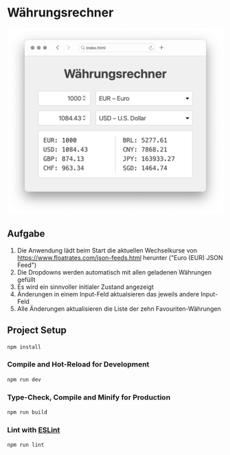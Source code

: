 # Währungsrechner

![screenshot](./screenshot.png)

## Aufgabe

1. Die Anwendung lädt beim Start die aktuellen Wechselkurse von https://www.floatrates.com/json-feeds.html herunter ("Euro (EUR) JSON Feed")
1. Die Dropdowns werden automatisch mit allen geladenen Währungen gefüllt
1. Es wird ein sinnvoller initialer Zustand angezeigt
1. Änderungen in einem Input-Feld aktualsieren das jeweils andere Input-Feld
1. Alle Änderungen aktualisieren die Liste der zehn Favouriten-Währungen


## Project Setup

```sh
npm install
```

### Compile and Hot-Reload for Development

```sh
npm run dev
```

### Type-Check, Compile and Minify for Production

```sh
npm run build
```

### Lint with [ESLint](https://eslint.org/)

```sh
npm run lint
```
